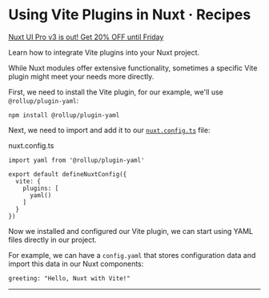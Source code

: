 # Using Vite Plugins in Nuxt · Recipes
[Nuxt UI Pro v3 is out! Get 20% OFF until Friday](https://ui.nuxt.com/pro/pricing)

Learn how to integrate Vite plugins into your Nuxt project.

While Nuxt modules offer extensive functionality, sometimes a specific Vite plugin might meet your needs more directly.

First, we need to install the Vite plugin, for our example, we'll use `@rollup/plugin-yaml`:

```
npm install @rollup/plugin-yaml

```


Next, we need to import and add it to our [`nuxt.config.ts`](https://nuxt.com/docs/guide/directory-structure/nuxt-config) file:

nuxt.config.ts

```
import yaml from '@rollup/plugin-yaml'

export default defineNuxtConfig({
  vite: {
    plugins: [
      yaml()
    ]
  }
})

```


Now we installed and configured our Vite plugin, we can start using YAML files directly in our project.

For example, we can have a `config.yaml` that stores configuration data and import this data in our Nuxt components:

```
greeting: "Hello, Nuxt with Vite!"

```


* * *